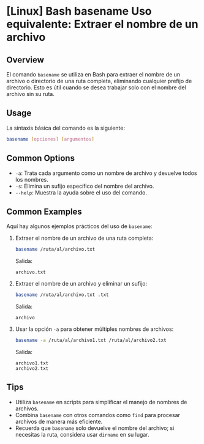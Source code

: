 # [Linux] Bash basename Uso equivalente: Extraer el nombre de un archivo

## Overview
El comando `basename` se utiliza en Bash para extraer el nombre de un archivo o directorio de una ruta completa, eliminando cualquier prefijo de directorio. Esto es útil cuando se desea trabajar solo con el nombre del archivo sin su ruta.

## Usage
La sintaxis básica del comando es la siguiente:

```bash
basename [opciones] [argumentos]
```

## Common Options
- `-a`: Trata cada argumento como un nombre de archivo y devuelve todos los nombres.
- `-s`: Elimina un sufijo específico del nombre del archivo.
- `--help`: Muestra la ayuda sobre el uso del comando.

## Common Examples
Aquí hay algunos ejemplos prácticos del uso de `basename`:

1. Extraer el nombre de un archivo de una ruta completa:

   ```bash
   basename /ruta/al/archivo.txt
   ```

   Salida:
   ```
   archivo.txt
   ```

2. Extraer el nombre de un archivo y eliminar un sufijo:

   ```bash
   basename /ruta/al/archivo.txt .txt
   ```

   Salida:
   ```
   archivo
   ```

3. Usar la opción `-a` para obtener múltiples nombres de archivos:

   ```bash
   basename -a /ruta/al/archivo1.txt /ruta/al/archivo2.txt
   ```

   Salida:
   ```
   archivo1.txt
   archivo2.txt
   ```

## Tips
- Utiliza `basename` en scripts para simplificar el manejo de nombres de archivos.
- Combina `basename` con otros comandos como `find` para procesar archivos de manera más eficiente.
- Recuerda que `basename` solo devuelve el nombre del archivo; si necesitas la ruta, considera usar `dirname` en su lugar.